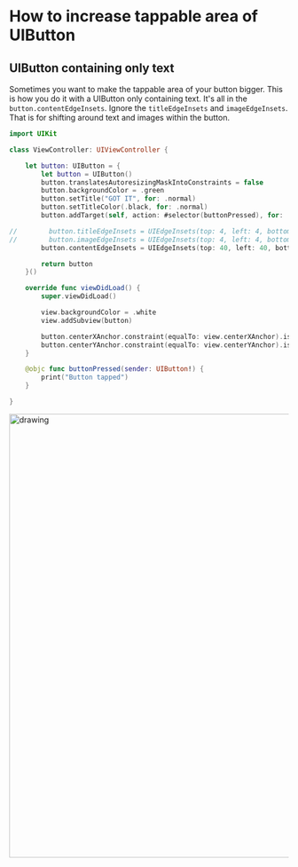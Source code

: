 # How to increase tappable area of UIButton

## UIButton containing only text

Sometimes you want to make the tappable area of your button bigger. This is how you do it with a UIButton only containing text. It's all in the `button.contentEdgeInsets`. Ignore the `titleEdgeInsets` and `imageEdgeInsets`. That is for shifting around text and images within the button.

```swift
import UIKit

class ViewController: UIViewController {

    let button: UIButton = {
        let button = UIButton()
        button.translatesAutoresizingMaskIntoConstraints = false
        button.backgroundColor = .green
        button.setTitle("GOT IT", for: .normal)
        button.setTitleColor(.black, for: .normal)
        button.addTarget(self, action: #selector(buttonPressed), for: .touchUpInside)

//        button.titleEdgeInsets = UIEdgeInsets(top: 4, left: 4, bottom: 4, right: 4) // moves title
//        button.imageEdgeInsets = UIEdgeInsets(top: 4, left: 4, bottom: 4, right: 4) // moves image
        button.contentEdgeInsets = UIEdgeInsets(top: 40, left: 40, bottom: 40, right: 40)

        return button
    }()

    override func viewDidLoad() {
        super.viewDidLoad()

        view.backgroundColor = .white
        view.addSubview(button)

        button.centerXAnchor.constraint(equalTo: view.centerXAnchor).isActive = true
        button.centerYAnchor.constraint(equalTo: view.centerYAnchor).isActive = true
    }

    @objc func buttonPressed(sender: UIButton!) {
        print("Button tapped")
    }

}
```

<img src="https://github.com/jrasmusson/ios-starter-kit/blob/master/howtos/images/deployment-info.png" alt="drawing" width="800"/>
